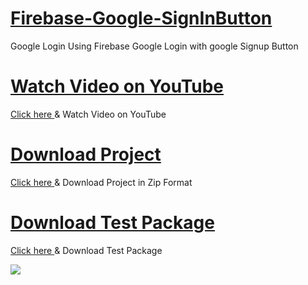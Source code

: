 # <a href="">Firebase-Google-SignInButton</a>
Google Login Using Firebase Google Login with google Signup Button

<h1><a href="">Watch Video on YouTube</a></h1>
<p><a href="">Click here </a>& Watch Video on YouTube</p>

<h1><a href="">Download Project</a></h1>

<p><a href="">Click here </a>& Download Project in Zip Format</p>

<h1><a href="">Download Test Package</a></h1>
<p><a href="">Click here </a>& Download Test Package</h1>

<img src="https://github.com/kuttahaitu/firebase-google-signinbutton/tree/main/screenshots/screenshot1"></img>

